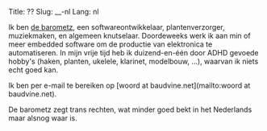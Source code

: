 Title: ??
Slug: __-nl
Lang: nl

Ik ben [de barometz](https://nl.wikipedia.org/wiki/Barometz), een
softwareontwikkelaar, plantenverzorger, muziekmaken, en algemeen knutselaar.
Doordeweeks werk ik aan min of meer embedded software om de productie van
elektronica te automatiseren. In mijn vrije tijd heb ik duizend-en-één door ADHD
gevoede hobby's (haken, planten, ukelele, klarinet, modelbouw, ...), waarvan ik niets echt goed kan.

Ik ben per e-mail te bereiken op [woord at baudvine.net](mailto:woord at
baudvine.net).

De barometz zegt trans rechten, wat minder goed bekt in het Nederlands maar
alsnog waar is.
